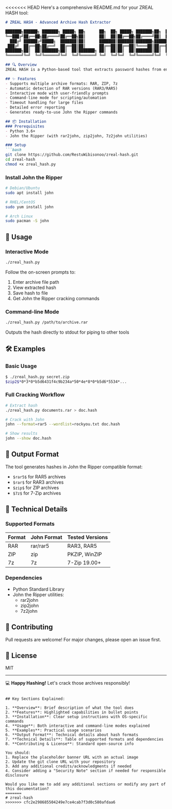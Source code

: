 <<<<<<< HEAD
Here's a comprehensive README.md for your ZREAL HASH tool:

```markdown
# ZREAL HASH - Advanced Archive Hash Extractor

███████╗██████╗ ███████╗ █████╗ ██╗      ██╗  ██╗ █████╗ ███████╗██╗  ██╗
╚══███╔╝██╔══██╗██╔════╝██╔══██╗██║      ██║  ██║██╔══██╗██╔════╝██║  ██║
  ███╔╝ ██████╔╝█████╗  ███████║██║      ███████║███████║███████╗███████║
 ███╔╝  ██╔══██╗██╔══╝  ██╔══██║██║      ██╔══██║██╔══██║╚════██║██╔══██║
███████╗██║  ██║███████╗██║  ██║███████╗ ██║  ██║██║  ██║███████║██║  ██║
╚══════╝╚═╝  ╚═╝╚══════╝╚═╝  ╚═╝╚══════╝ ╚═╝  ╚═╝╚═╝  ╚═╝╚══════╝╚═╝  ╚═╝

## 🔍 Overview
ZREAL HASH is a Python-based tool that extracts password hashes from encrypted archive files (RAR, ZIP, 7z) in a format compatible with John the Ripper. It provides both interactive and command-line interfaces for easy integration into your security workflows.

## ✨ Features
- Supports multiple archive formats: RAR, ZIP, 7z
- Automatic detection of RAR versions (RAR3/RAR5)
- Interactive mode with user-friendly prompts
- Command-line mode for scripting/automation
- Timeout handling for large files
- Detailed error reporting
- Generates ready-to-use John the Ripper commands

## 📦 Installation
### Prerequisites
- Python 3.6+
- John the Ripper (with rar2john, zip2john, 7z2john utilities)

### Setup
```bash
git clone https://github.com/RestuWibisonoo/zreal-hash.git
cd zreal-hash
chmod +x zreal_hash.py
```

### Install John the Ripper
```bash
# Debian/Ubuntu
sudo apt install john

# RHEL/CentOS
sudo yum install john

# Arch Linux
sudo pacman -S john
```

## 🚀 Usage
### Interactive Mode
```bash
./zreal_hash.py
```
Follow the on-screen prompts to:
1. Enter archive file path
2. View extracted hash
3. Save hash to file
4. Get John the Ripper cracking commands

### Command-line Mode
```bash
./zreal_hash.py /path/to/archive.rar
```
Outputs the hash directly to stdout for piping to other tools

## 🛠️ Examples
### Basic Usage
```bash
$ ./zreal_hash.py secret.zip
$zip2$*0*3*0*b5d6431f4c9b234a*50*4e*8*0*b5d6*5534*...
```

### Full Cracking Workflow
```bash
# Extract hash
./zreal_hash.py documents.rar > doc.hash

# Crack with John
john --format=rar5 --wordlist=rockyou.txt doc.hash

# Show results
john --show doc.hash
```

## 📝 Output Format
The tool generates hashes in John the Ripper compatible format:
- `$rar5$` for RAR5 archives
- `$rar$` for RAR3 archives
- `$zip$` for ZIP archives
- `$7z$` for 7-Zip archives

## 🧩 Technical Details
### Supported Formats
| Format | John Format | Tested Versions |
|--------|-------------|-----------------|
| RAR    | rar/rar5    | RAR3, RAR5      |
| ZIP    | zip         | PKZIP, WinZIP   |
| 7z     | 7z          | 7-Zip 19.00+    |

### Dependencies
- Python Standard Library
- John the Ripper utilities:
  - rar2john
  - zip2john
  - 7z2john

## 🤝 Contributing
Pull requests are welcome! For major changes, please open an issue first.

## 📜 License
MIT

---

💻 **Happy Hashing!** Let's crack those archives responsibly!
```

## Key Sections Explained:

1. **Overview**: Brief description of what the tool does
2. **Features**: Highlighted capabilities in bullet points
3. **Installation**: Clear setup instructions with OS-specific commands
4. **Usage**: Both interactive and command-line modes explained
5. **Examples**: Practical usage scenarios
6. **Output Format**: Technical details about hash formats
7. **Technical Details**: Table of supported formats and dependencies
8. **Contributing & License**: Standard open-source info

You should:
1. Replace the placeholder banner URL with an actual image
2. Update the git clone URL with your repository
3. Add any additional credits/acknowledgments if needed
4. Consider adding a "Security Note" section if needed for responsible disclosure

Would you like me to add any additional sections or modify any part of this documentation?
=======
# zreal-hash
>>>>>>> cfc2e298685504249e7ce4cab7f3d0c580afdaa6
